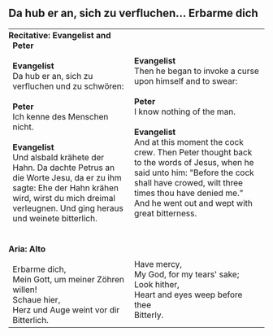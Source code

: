 ## Da hub er an, sich zu verfluchen... Erbarme dich

<table class="bare">
  <tr>
    <td>
<b style="margin-left:-.5rem;">Recitative: Evangelist and Peter</b><br>
<br>
<b>Evangelist</b><br>
Da hub er an, sich zu verfluchen und zu schwören:<br>
<br>
<b>Peter</b><br>
Ich kenne des Menschen nicht.<br>
<br>
<b>Evangelist</b><br>
Und alsbald krähete der Hahn. Da dachte Petrus an die Worte Jesu,
da er zu ihm sagte: Ehe der Hahn krähen wird, wirst du mich
dreimal verleugnen. Und ging heraus und weinete bitterlich.<br>
<br>
<br>
<b style="margin-left:-.5rem">Aria: Alto</b><br>
<br>
Erbarme dich,<br>
Mein Gott, um meiner Zöhren willen!<br>
Schaue hier,<br>
Herz und Auge weint vor dir<br>
Bitterlich.<br>
    </td>
    <td>
<br>
<br>
<b>Evangelist</b><br>
Then he began to invoke a curse upon himself and to swear:<br>
<br>
<b>Peter</b><br>
I know nothing of the man.<br>
<br>
<b>Evangelist</b><br>
And at this moment the cock crew. Then Peter thought back to the
words of Jesus, when he said unto him: "Before the cock shall have
crowed, wilt three times thou have denied me." And he went out and
wept with great bitterness.<br>
<br>
<br>
<br>
<br>
Have mercy,<br>
My God, for my tears' sake;<br>
Look hither,<br>
Heart and eyes weep before thee<br>
Bitterly.<br>
    </td>
  </tr>
</table>
